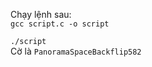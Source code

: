 Chạy lệnh sau: <br/>
<code>gcc script.c -o script</code><br/>
<code> ./script</code><br/>
Cờ là <code>PanoramaSpaceBackflip582</code>
